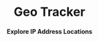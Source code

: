 <h1 align="center">Geo Tracker</h1>

<div align="center">


<h4>Explore IP Address Locations </h4>

</div>

